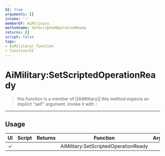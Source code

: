 ```yaml
---
UI: true
arguments: []
invoke: ':'
memberOf: AiMilitary
methodname: SetScriptedOperationReady
returns: []
script: false
tags:
- AiMilitary/_function
- function/UI
---
```

# AiMilitary:SetScriptedOperationReady
> this function is a member of [[AiMilitary]]
> this method expects an implicit "self" argument. invoke it with `:`
-----
## Usage
|  UI | Script | Returns | Function | Arguments |
|:---:|:------:|-------:|:--------:|:---------|
|✓| ||AiMilitary:SetScriptedOperationReady||
